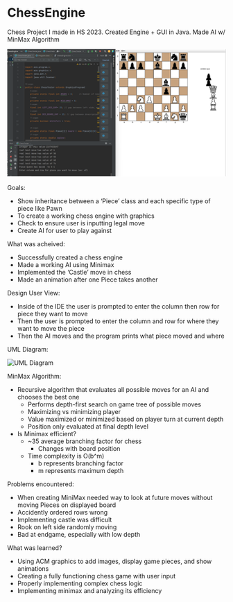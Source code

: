 # ChessEngine
Chess Project I made in HS 2023. Created Engine + GUI in Java. Made AI w/ MinMax Algorithm

![Test Engine Screenshot](TestEngineTest.png)

Goals:
  * Show inheritance between a ‘Piece’ class and each specific type of piece like Pawn
  * To create a working chess engine with graphics
  * Check to ensure user is inputting legal move
  * Create AI for user to play against

What was acheived:
  * Successfully created a chess engine 
  * Made a working AI using Minimax
  * Implemented the ‘Castle’ move in chess
  * Made an animation after one Piece takes another

Design User View:
  * Inside of the IDE the user is prompted to enter the column then row for piece they want to move
  * Then the user is prompted to enter the column and row for where they want to move the piece
  * Then the AI moves and the program prints what piece moved and where

UML Diagram:

![UML Diagram](MLChess.png)

MinMax Algorithm:
  * Recursive algorithm that evaluates all possible moves for an AI and chooses the best one
    * Performs depth-first search on game tree of possible moves
    * Maximizing vs minimizing player
    * Value maximized or minimized based on player turn at current depth
    * Position only evaluated at final depth level
  * Is Minimax efficient?
    * ~35 average branching factor for chess
      * Changes with board position
    * Time complexity is O(b^m)
      * b represents branching factor
      * m represents maximum depth

Problems encountered:
  * When creating MiniMax needed way to look at future moves without moving Pieces on displayed board
  * Accidently ordered rows wrong
  * Implementing castle was difficult
  * Rook on left side randomly moving
  * Bad at endgame, especially with low depth

What was learned?
  * Using ACM graphics to add images, display game pieces, and show animations
  * Creating a fully functioning chess game with user input
  * Properly implementing complex chess logic
  * Implementing minimax and analyzing its efficiency
